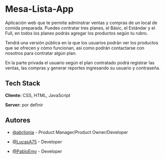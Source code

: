 # Mesa-Lista-App

Aplicación web que te permite adminstrar ventas y compras de un local de comida preparada. Puedes contratar tres planes, el Básic, el Estándar y el Full, en todos los planes podrás agregar los productos según tu rubro.

Tendrá una versión pública en la que los usuarios podrán ver los productos que se ofrecen y cómo funcionan, así como podrán contactarse con nosotros para contratar algún plan.

En la parte privada el usuario según el plan contratado podrá registrar las ventas, las compras y generar reportes ingresando su usuario y contraseña.

## Tech Stack

**Cliente:** CSS, HTML, JavaScript

**Server:** por definir


## Autores

- [@abrilonia](https://www.github.com/abrilonia) - Product Manager/Product Owner/Developer


- [@LucasA75](https://www.github.com/LucasA75) - Developer

- [@PabloEmv](https://www.github.com/PabloEmv) - Developer
